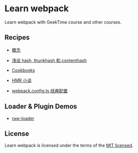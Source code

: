# Learn webpack

Learn webpack with GeekTime course and other courses.

## Recipes

- [概念](./docs/concepts.md)

- [浅谈 hash, thunkhash 和 contenthash](./docs/file-fingerprint.md)

- [Cookbooks](./docs/cookbooks.md)

- [HMR 小谈](./docs/hmr.md)

- [webpack.config.ts 经典配置](./config/webpack.config.ts)

## Loader & Plugin Demos

- [raw-loader](./libs/loaders/raw-loader.js)

## License

Learn webpack is licensed under the terms of the [MIT licensed](https://opensource.org/licenses/MIT).
